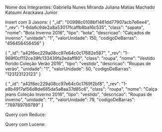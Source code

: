 Nome dos Integrantes:
Gabriella Nunes Miranda
Juliana Matias Machado
Katsumi Arackawa Junior

Insert com 3 Jasons:
{
  "_id": "00998c0108bf1461dd77907acb7e6ee4",
  "_rev": "1-6da6c6de2a8a53017fcaffb8ba16c535",
  "class": "sapato",
  "nome": "Bota Inverno 2016",
  "tipo": "bota",
  "descricao": "Calçados de inverno",
  "unidade": "1",
  "valorUnidade": 150,
  "codigoDeBarras": "456456456456"
}

{
  "_id": "a42f6ec229a08cc97e64c0c17682e587",
  "_rev": "1-969f0cf112ce39fc133439fa2edaff80",
  "class": "roupa",
  "nome": "Vestido florido Coleção Verão 2016",
  "tipo": "vestido",
  "descricao": "Roupas de verão",
  "unidade": "1",
  "valorUnidade": 50,
  "codigoDeBarras": "123123123123"
}

{
  "_id": "a42f6ec229a08cc97e64c0c1769f2bf8",
  "_rev": "1-e8b4917af56d8de685da5a8aa37d85c6",
  "class": "roupa",
  "nome": "Calça jeans Coleção Inverno 2016",
  "tipo": "vestido",
  "descricao": "Roupas de inverno",
  "unidade": "1",
  "valorUnidade": 79,
  "codigoDeBarras": "789789789789"
}


Query com Reduce:



Query com Lucene:

